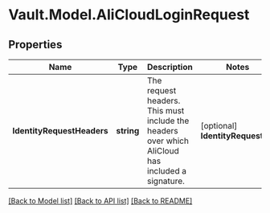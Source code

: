 # Vault.Model.AliCloudLoginRequest

## Properties

Name | Type | Description | Notes
------------ | ------------- | ------------- | -------------
**IdentityRequestHeaders** | **string** | The request headers. This must include the headers over which AliCloud has included a signature. | [optional] **IdentityRequestUrl** | **string** | Base64-encoded full URL against which to make the AliCloud request. | [optional] **Role** | **string** | Name of the role against which the login is being attempted. If &#x27;role&#x27; is not specified, then the login endpoint looks for a role name in the ARN returned by the GetCallerIdentity request. If a matching role is not found, login fails. | 

[[Back to Model list]](../README.md#documentation-for-models) [[Back to API list]](../README.md#documentation-for-api-endpoints) [[Back to README]](../README.md)

